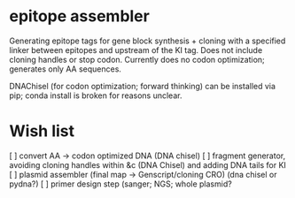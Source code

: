# epitope assembler

Generating epitope tags for gene block synthesis + cloning with a specified linker between epitopes and upstream of the KI tag.
Does not include cloning handles or stop codon.
Currently does no codon optimization; generates only AA sequences.

DNAChisel (for codon optimization; forward thinking) can be installed via pip; conda install is broken for reasons unclear.

# Wish list

[ ] convert AA -> codon optimized DNA (DNA chisel)
[ ] fragment generator, avoiding cloning handles within &c (DNA Chisel) and adding DNA tails for KI
[ ] plasmid assembler (final map -> Genscript/cloning CRO) (dna chisel or pydna?)
[ ] primer design step (sanger; NGS; whole plasmid?
